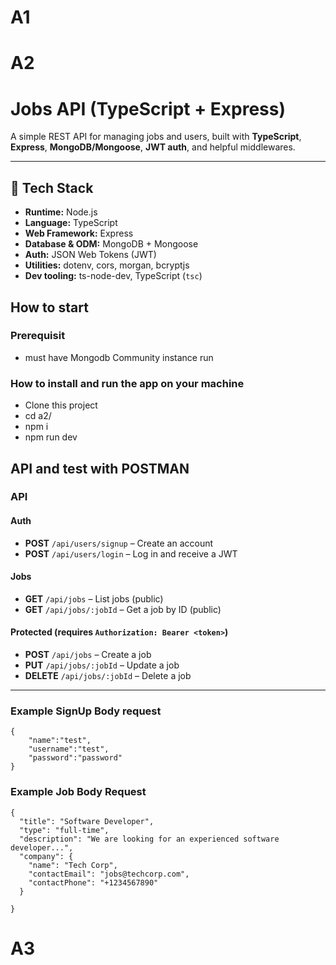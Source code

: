 # A1
# A2
  
# Jobs API (TypeScript + Express)

A simple REST API for managing jobs and users, built with **TypeScript**, **Express**, **MongoDB/Mongoose**, **JWT auth**, and helpful middlewares.

---

## 🚀 Tech Stack

- **Runtime:** Node.js  
- **Language:** TypeScript  
- **Web Framework:** Express  
- **Database & ODM:** MongoDB + Mongoose  
- **Auth:** JSON Web Tokens (JWT)  
- **Utilities:** dotenv, cors, morgan, bcryptjs  
- **Dev tooling:** ts-node-dev, TypeScript (`tsc`)  
## How to start
### Prerequisit
- must have Mongodb Community instance run
### How to install and run the app on your machine
- Clone this project
- cd a2/
- npm i
- npm run dev
## API and test with POSTMAN
### API
#### Auth
- **POST** `/api/users/signup` – Create an account  
- **POST** `/api/users/login` – Log in and receive a JWT  

#### Jobs
- **GET** `/api/jobs` – List jobs (public)  
- **GET** `/api/jobs/:jobId` – Get a job by ID (public)  

#### Protected (requires `Authorization: Bearer <token>`)
- **POST** `/api/jobs` – Create a job  
- **PUT** `/api/jobs/:jobId` – Update a job  
- **DELETE** `/api/jobs/:jobId` – Delete a job  

---
### Example SignUp Body request
```
{
    "name":"test",
    "username":"test",
    "password":"password"
}
```

### Example Job Body Request
```
{
  "title": "Software Developer",
  "type": "full-time",
  "description": "We are looking for an experienced software developer...",
  "company": {
    "name": "Tech Corp",
    "contactEmail": "jobs@techcorp.com",
    "contactPhone": "+1234567890"
  }
 
}
```
  
# A3
